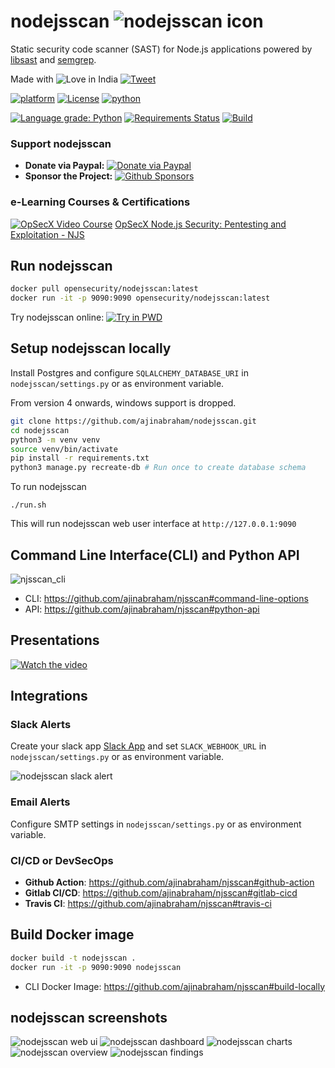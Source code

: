 # nodejsscan ![nodejsscan icon](https://user-images.githubusercontent.com/4301109/83980418-abb48b00-a8e3-11ea-99df-1d25dcc7fc28.png)

Static security code scanner (SAST) for Node.js applications powered by [libsast](https://github.com/ajinabraham/libsast) and [semgrep](https://github.com/returntocorp/semgrep).

Made with ![Love](https://cloud.githubusercontent.com/assets/4301109/16754758/82e3a63c-4813-11e6-9430-6015d98aeaab.png) in India  [![Tweet](https://img.shields.io/twitter/url?url=https://github.com/ajinabraham/nodejsscan)](https://twitter.com/intent/tweet/?text=nodejsscan,%20a%20static%20security%20code%20scanner%20for%20node.js%20applications%20by%20%40ajinabraham%20%40OpenSecurity_IN&url=https://github.com/ajinabraham/nodejsscan)

[![platform](https://img.shields.io/badge/platform-osx%2Flinux-green.svg)](https://github.com/ajinabraham/nodejsscan)
[![License](https://img.shields.io/:license-gpl3-blue.svg)](https://www.gnu.org/licenses/gpl-3.0.html)
[![python](https://img.shields.io/badge/python-3.6+-blue.svg)](https://www.python.org/downloads/)

[![Language grade: Python](https://img.shields.io/lgtm/grade/python/g/ajinabraham/nodejsscan.svg?logo=lgtm&logoWidth=18)](https://lgtm.com/projects/g/ajinabraham/nodejsscan/context:python)
[![Requirements Status](https://requires.io/github/ajinabraham/nodejsscan/requirements.svg?branch=master)](https://requires.io/github/ajinabraham/nodejsscan/requirements/?branch=master)
[![Build](https://github.com/ajinabraham/nodejsscan/workflows/Test/badge.svg)](https://github.com/ajinabraham/nodejsscan/actions?query=workflow%3ATest)

### Support nodejsscan

* **Donate via Paypal:** [![Donate via Paypal](https://user-images.githubusercontent.com/4301109/76471686-c43b0500-63c9-11ea-8225-2a305efb3d87.gif)](https://paypal.me/ajinabraham)
* **Sponsor the Project:** [![Github Sponsors](https://user-images.githubusercontent.com/4301109/95517226-9e410780-098e-11eb-9ef5-7b8c7561d725.png)](https://github.com/sponsors/ajinabraham)

### e-Learning Courses & Certifications
[![OpSecX Video Course](https://user-images.githubusercontent.com/4301109/82597198-99fa8600-9b76-11ea-8243-c604bc7b06b1.png)](https://opsecx.com/index.php/product/node-js-security-pentesting-and-exploitation/?uid=github) [OpSecX Node.js Security: Pentesting and Exploitation - NJS](https://opsecx.com/index.php/product/node-js-security-pentesting-and-exploitation/?uid=github)

## Run nodejsscan

```bash
docker pull opensecurity/nodejsscan:latest
docker run -it -p 9090:9090 opensecurity/nodejsscan:latest
```

Try nodejsscan online:
[![Try in PWD](https://user-images.githubusercontent.com/4301109/76351696-494bee80-62e4-11ea-894a-cb1cd07c86fc.png)](https://labs.play-with-docker.com/?stack=https://raw.githubusercontent.com/ajinabraham/nodejsscan/master/docker-compose.yml)

## Setup nodejsscan locally

Install Postgres and configure `SQLALCHEMY_DATABASE_URI` in `nodejsscan/settings.py` or as environment variable.

From version 4 onwards, windows support is dropped.

```bash
git clone https://github.com/ajinabraham/nodejsscan.git
cd nodejsscan
python3 -m venv venv
source venv/bin/activate
pip install -r requirements.txt
python3 manage.py recreate-db # Run once to create database schema
```

To run nodejsscan 

`./run.sh`

This will run nodejsscan web user interface at `http://127.0.0.1:9090`


## Command Line Interface(CLI) and Python API

![njsscan_cli](https://user-images.githubusercontent.com/4301109/83962395-ecbc8900-a86a-11ea-9fe7-40703a7e6d4b.gif)

* CLI: https://github.com/ajinabraham/njsscan#command-line-options
* API: https://github.com/ajinabraham/njsscan#python-api

## Presentations

[![Watch the video](https://img.youtube.com/vi/kTjICeZCvS0/hqdefault.jpg)](https://youtu.be/kTjICeZCvS0)

## Integrations

### Slack Alerts

Create your slack app [Slack App](https://api.slack.com/messaging/webhooks) and set `SLACK_WEBHOOK_URL` in `nodejsscan/settings.py` or as environment variable.

![nodejsscan slack alert](https://user-images.githubusercontent.com/4301109/83978059-d64a1800-a8d2-11ea-9ef8-7a17d8904324.png)

### Email Alerts

Configure SMTP settings in `nodejsscan/settings.py` or as environment variable.

### CI/CD or DevSecOps

* **Github Action**: https://github.com/ajinabraham/njsscan#github-action
* **Gitlab CI/CD**: https://github.com/ajinabraham/njsscan#gitlab-cicd
* **Travis CI**: https://github.com/ajinabraham/njsscan#travis-ci

## Build Docker image

```bash
docker build -t nodejsscan .
docker run -it -p 9090:9090 nodejsscan
 ```

* CLI Docker Image: https://github.com/ajinabraham/njsscan#build-locally

## nodejsscan screenshots

![nodejsscan web ui](https://user-images.githubusercontent.com/4301109/83994121-74fe6500-a923-11ea-9ad7-012113f1bb12.png)
![nodejsscan dashboard](https://user-images.githubusercontent.com/4301109/83980766-44e4a100-a8e6-11ea-9770-b179faf7f6ac.png)
![nodejsscan charts](https://user-images.githubusercontent.com/4301109/83980816-ad338280-a8e6-11ea-98b0-d94d8dededcc.png)
![nodejsscan overview](https://user-images.githubusercontent.com/4301109/83980780-62196f80-a8e6-11ea-9318-4ef97425f776.png)
![nodejsscan findings](https://user-images.githubusercontent.com/4301109/83980887-2af78e00-a8e7-11ea-91af-8d2f269d65d1.png)
